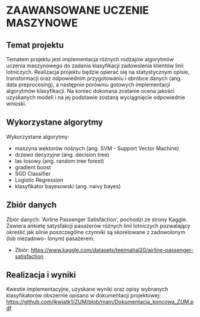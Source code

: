 # ZAAWANSOWANE UCZENIE MASZYNOWE

## Temat projektu
Tematem projektu jest implementacja różnych rodzajów algorytmów uczenia maszynowego do zadania klasyfikacji zadowolenia klientów linii lotniczych.
Realizacja projektu będzie opierać się na statystycznym opisie, transformacji
oraz odpowiednim przygotowaniu i obróbce danych (ang. data preprocesing), a
następnie porówniu gotowych implementacji algorytmów klasyfikacji. Na koniec
dokonana zostanie ocena jakości uzyskanych modeli i na jej podstawie zostaną
wyciągnięcie odpowiednie wnioski.

## Wykorzystane algorytmy
Wykorzystane algorytmy:
* maszyna wektorów nośnych (ang. SVM - Support Vector Machine)
* drzewo decyzyjne (ang. decision tree)
* las losowy (ang. random tree forest)
* gradient boost
* SGD Classifier
* Logistic Regression
* klasyfikator bayesowski (ang. naivy bayes)

## Zbiór danych
Zbiór danych: 'Airline Passenger Satisfaction', pochodzi ze strony Kaggle. 
Zawiera ankietę satysfakcji pasażerów różnych linii lotniczych pozwalający określić
jak silnie poszczególne czynniki są skorelowane z zadowolonym (lub niezadowo-
lonym) pasażerem.
- Zbiór: https://www.kaggle.com/datasets/teejmahal20/airline-passenger-satisfaction


## Realizacja i wyniki
Kwestie implementacyjne, uzyskane wyniki oraz opisy wybranych klasyfikatorów obszernie opisano w dokumentacji projektowej:
https://github.com/jkwiatk1/ZUM/blob/main/Dokumentacja_koncowa_ZUM.pdf